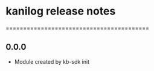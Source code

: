 # kanilog release notes
=========================================

0.0.0
-----
* Module created by kb-sdk init
